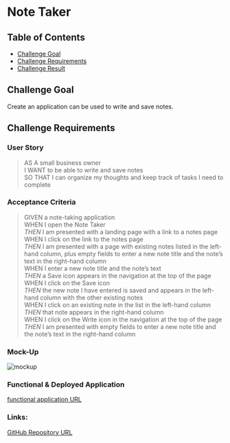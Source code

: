 # Note Taker

## Table of Contents
* [Challenge Goal](#challenge-goal)
* [Challenge Requirements](#challenge-requirements)
* [Challenge Result](#challenge-result)

## Challenge Goal
Create an application can be used to write and save notes.

## Challenge Requirements

### User Story
>AS A small business owner <br>
>I WANT to be able to write and save notes <br>
>SO THAT I can organize my thoughts and keep track of tasks I need to complete  <br>

### Acceptance Criteria
>GIVEN a note-taking application <br>
>WHEN I open the Note Taker <br>
>*THEN* I am presented with a landing page with a link to a notes page <br>
>WHEN I click on the link to the notes page <br>
>*THEN* I am presented with a page with existing notes listed in the left-hand column, plus empty fields to enter a new note title and the note’s text in the right-hand column <br>
>WHEN I enter a new note title and the note’s text <br>
>*THEN* a Save icon appears in the navigation at the top of the page <br>
>WHEN I click on the Save icon <br>
>*THEN* the new note I have entered is saved and appears in the left-hand column with the other existing notes <br>
>WHEN I click on an existing note in the list in the left-hand column <br>
>*THEN* that note appears in the right-hand column <br>
>WHEN I click on the Write icon in the navigation at the top of the page <br>
>*THEN* I am presented with empty fields to enter a new note title and the note’s text in the right-hand column <br>

### Mock-Up
![mockup]()

### Functional & Deployed Application
[functional application URL]()

### Links:
[GitHub Repository URL]()